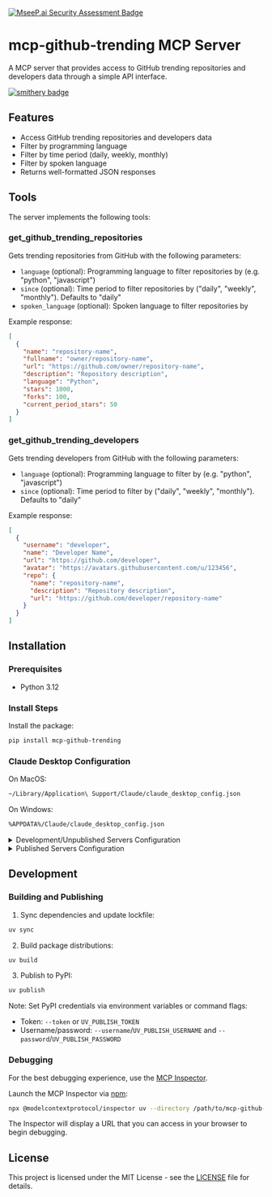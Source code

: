 [![MseeP.ai Security Assessment Badge](https://mseep.net/pr/hetaobackend-mcp-github-trending-badge.png)](https://mseep.ai/app/hetaobackend-mcp-github-trending)

# mcp-github-trending MCP Server

A MCP server that provides access to GitHub trending repositories and developers data through a simple API interface.

[![smithery badge](https://smithery.ai/badge/@hetaoBackend/github-trending-mcp-server)](https://smithery.ai/server/@hetaoBackend/github-trending-mcp-server)

## Features

- Access GitHub trending repositories and developers data
- Filter by programming language
- Filter by time period (daily, weekly, monthly)
- Filter by spoken language
- Returns well-formatted JSON responses

## Tools

The server implements the following tools:

### get_github_trending_repositories

Gets trending repositories from GitHub with the following parameters:

- `language` (optional): Programming language to filter repositories by (e.g. "python", "javascript")
- `since` (optional): Time period to filter repositories by ("daily", "weekly", "monthly"). Defaults to "daily"
- `spoken_language` (optional): Spoken language to filter repositories by

Example response:
```json
[
  {
    "name": "repository-name",
    "fullname": "owner/repository-name",
    "url": "https://github.com/owner/repository-name",
    "description": "Repository description",
    "language": "Python",
    "stars": 1000,
    "forks": 100,
    "current_period_stars": 50
  }
]
```

### get_github_trending_developers

Gets trending developers from GitHub with the following parameters:

- `language` (optional): Programming language to filter by (e.g. "python", "javascript")
- `since` (optional): Time period to filter by ("daily", "weekly", "monthly"). Defaults to "daily"

Example response:
```json
[
  {
    "username": "developer",
    "name": "Developer Name",
    "url": "https://github.com/developer",
    "avatar": "https://avatars.githubusercontent.com/u/123456",
    "repo": {
      "name": "repository-name",
      "description": "Repository description",
      "url": "https://github.com/developer/repository-name"
    }
  }
]
```

## Installation

### Prerequisites

- Python 3.12

### Install Steps

Install the package:
```bash
pip install mcp-github-trending
```

### Claude Desktop Configuration

On MacOS:
```bash
~/Library/Application\ Support/Claude/claude_desktop_config.json
```

On Windows:
```bash
%APPDATA%/Claude/claude_desktop_config.json
```

<details>
 <summary>Development/Unpublished Servers Configuration</summary>

```json
{
  "mcpServers": {
    "mcp-github-trending": {
      "command": "uv",
      "args": [
        "--directory",
        "/path/to/mcp-github-trending",
        "run",
        "mcp-github-trending"
      ]
    }
  }
}
```
</details>

<details>
 <summary>Published Servers Configuration</summary>

```json
{
  "mcpServers": {
    "mcp-github-trending": {
      "command": "uvx",
      "args": [
        "mcp-github-trending"
      ]
    }
  }
}
```
</details>

## Development

### Building and Publishing

1. Sync dependencies and update lockfile:
```bash
uv sync
```

2. Build package distributions:
```bash
uv build
```

3. Publish to PyPI:
```bash
uv publish
```

Note: Set PyPI credentials via environment variables or command flags:
- Token: `--token` or `UV_PUBLISH_TOKEN`
- Username/password: `--username`/`UV_PUBLISH_USERNAME` and `--password`/`UV_PUBLISH_PASSWORD`

### Debugging

For the best debugging experience, use the [MCP Inspector](https://github.com/modelcontextprotocol/inspector).

Launch the MCP Inspector via [npm](https://docs.npmjs.com/downloading-and-installing-node-js-and-npm):

```bash
npx @modelcontextprotocol/inspector uv --directory /path/to/mcp-github-trending run mcp-github-trending
```

The Inspector will display a URL that you can access in your browser to begin debugging.

## License

This project is licensed under the MIT License - see the [LICENSE](LICENSE) file for details.
